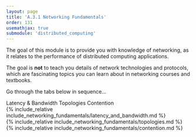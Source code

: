 ```yaml
---
layout: page
title: 'A.3.1 Networking Fundamentals'
order: 131
usemathjax: true
submodule: 'distributed_computing'
---
```


The goal of this module is to provide you with knowledge of networking, as it relates to the performance of distributed computing applications.  

The goal is **not** to teach you details of network technologies and protocols,
which are fascinating topics you can learn about in networking courses and textbooks.

Go through the tabs below in sequence...

<div class="ui pointing secondary menu">
  <a class="item " data-tab="latency-bandwidth">Latency & Bandwidth</a>
  <a class="item " data-tab="topologies">Topologies</a>
  <a class="item " data-tab="contention">Contention</a>
</div>

<div markdown="1" class="ui tab segment active" data-tab="latency-bandwidth" >
  {% include_relative include_networking_fundamentals/latency_and_bandwidth.md %}
</div>
<div markdown="1" class="ui tab segment" data-tab="topologies">
  {% include_relative include_networking_fundamentals/topologies.md %}
</div>
<div markdown="1" class="ui tab segment " data-tab="contention">
  {% include_relative include_networking_fundamentals/contention.md %}
</div>
